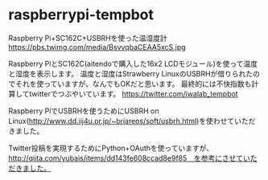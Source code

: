 raspberrypi-tempbot
===================

Raspberry Pi+SC162C+USBRHを使った温湿度計
https://pbs.twimg.com/media/BsvvqbaCEAA5xcS.jpg

Raspberry PiとSC162C(aitendoで購入した16x2 LCDモジュール)を使って温度と湿度を表示します。
温度と湿度はStrawberry LinuxのUSBRHが借りられたのでそれを使っていますが、なんでもOKだと思います。
最終的には不快指数も計算してtwitterでつぶやいています。
https://twitter.com/iwalab_tempbot

Raspberry PiでUSBRHを使うためにUSBRH on Linux(http://www.dd.iij4u.or.jp/~briareos/soft/usbrh.html)を使わせていただきました。

Twitter投稿を実現するためにPython+OAuthを使っていますが、
http://qiita.com/yubais/items/dd143fe608ccad8e9f85　を参考にさせていただきました。
